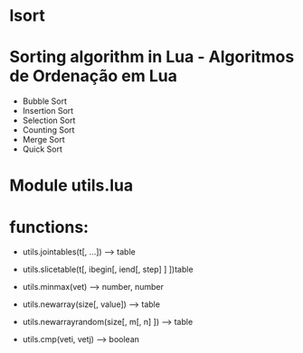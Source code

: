 # lsort

Sorting algorithm in Lua - Algoritmos de Ordenação em Lua
===

* Bubble Sort
* Insertion Sort
* Selection Sort
* Counting Sort
* Merge Sort
* Quick Sort


Module utils.lua
===

functions:
====

- utils.jointables(t[, ...]) --> table
 
- utils.slicetable(t[, ibegin[, iend[, step] ] ])table

- utils.minmax(vet) --> number, number

- utils.newarray(size[, value]) --> table

- utils.newarrayrandom(size[, m[, n] ]) --> table

- utils.cmp(veti, vetj) --> boolean
